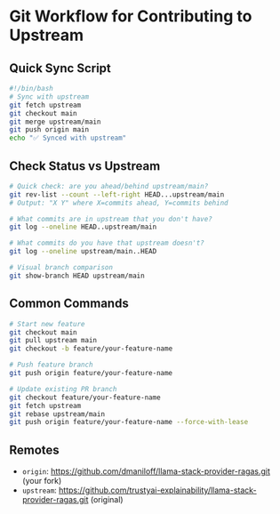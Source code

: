# Git Workflow for Contributing to Upstream

## Quick Sync Script
```bash
#!/bin/bash
# Sync with upstream
git fetch upstream
git checkout main
git merge upstream/main
git push origin main
echo "✅ Synced with upstream"
```

## Check Status vs Upstream
```bash
# Quick check: are you ahead/behind upstream/main?
git rev-list --count --left-right HEAD...upstream/main
# Output: "X Y" where X=commits ahead, Y=commits behind

# What commits are in upstream that you don't have?
git log --oneline HEAD..upstream/main

# What commits do you have that upstream doesn't?
git log --oneline upstream/main..HEAD

# Visual branch comparison
git show-branch HEAD upstream/main
```

## Common Commands
```bash
# Start new feature
git checkout main
git pull upstream main
git checkout -b feature/your-feature-name

# Push feature branch
git push origin feature/your-feature-name

# Update existing PR branch
git checkout feature/your-feature-name
git fetch upstream
git rebase upstream/main
git push origin feature/your-feature-name --force-with-lease
```

## Remotes
- `origin`: https://github.com/dmaniloff/llama-stack-provider-ragas.git (your fork)
- `upstream`: https://github.com/trustyai-explainability/llama-stack-provider-ragas.git (original)


